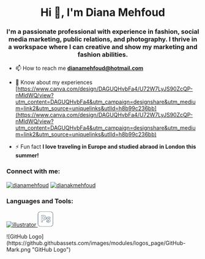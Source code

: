 <h1 align="center">Hi 👋, I'm Diana Mehfoud</h1>
<h3 align="center">I'm a passionate professional with experience in fashion, social media marketing, public relations, and photography. I thrive in a workspace where I can creative and show my marketing and fashion abilities.</h3>

- 📫 How to reach me **dianamehfoud@hotmail.com**

- 📄 Know about my experiences [https://www.canva.com/design/DAGUQHvbFa4/U72W7LyJS90ZcQP-nMldWQ/view?utm_content=DAGUQHvbFa4&utm_campaign=designshare&utm_medium=link2&utm_source=uniquelinks&utlId=h8b99c236bb](https://www.canva.com/design/DAGUQHvbFa4/U72W7LyJS90ZcQP-nMldWQ/view?utm_content=DAGUQHvbFa4&utm_campaign=designshare&utm_medium=link2&utm_source=uniquelinks&utlId=h8b99c236bb)

- ⚡ Fun fact **I love traveling in Europe and studied abraod in London this summer!**

<h3 align="left">Connect with me:</h3>
<p align="left">
<a href="https://fb.com/dianamehfoud" target="blank"><img align="center" src="https://raw.githubusercontent.com/rahuldkjain/github-profile-readme-generator/master/src/images/icons/Social/facebook.svg" alt="dianamehfoud" height="30" width="40" /></a>
<a href="https://instagram.com/dianakmehfoud" target="blank"><img align="center" src="https://raw.githubusercontent.com/rahuldkjain/github-profile-readme-generator/master/src/images/icons/Social/instagram.svg" alt="dianakmehfoud" height="30" width="40" /></a>
</p>

<h3 align="left">Languages and Tools:</h3>
<p align="left"> <a href="https://www.adobe.com/in/products/illustrator.html" target="_blank" rel="noreferrer"> <img src="https://www.vectorlogo.zone/logos/adobe_illustrator/adobe_illustrator-icon.svg" alt="illustrator" width="40" height="40"/> </a> <a href="https://www.photoshop.com/en" target="_blank" rel="noreferrer"> <img src="https://raw.githubusercontent.com/devicons/devicon/master/icons/photoshop/photoshop-line.svg" alt="photoshop" width="40" height="40"/> </a> </p>
![GitHub Logo](https://github.githubassets.com/images/modules/logos_page/GitHub-Mark.png "GitHub Logo")

